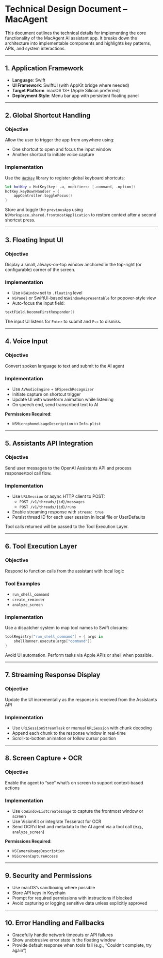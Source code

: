 


# Technical Design Document – MacAgent

This document outlines the technical details for implementing the core functionality of the MacAgent AI assistant app. It breaks down the architecture into implementable components and highlights key patterns, APIs, and system interactions.

---

## 1. Application Framework

- **Language**: Swift
- **UI Framework**: SwiftUI (with AppKit bridge where needed)
- **Target Platform**: macOS 13+ (Apple Silicon preferred)
- **Deployment Style**: Menu bar app with persistent floating panel

---

## 2. Global Shortcut Handling

### Objective
Allow the user to trigger the app from anywhere using:
- One shortcut to open and focus the input window
- Another shortcut to initiate voice capture

### Implementation
Use the [`HotKey`](https://github.com/soffes/HotKey) library to register global keyboard shortcuts:
```swift
let hotKey = HotKey(key: .a, modifiers: [.command, .option])
hotKey.keyDownHandler = {
    appController.toggleFocus()
}
```

Store and toggle the `previousApp` using `NSWorkspace.shared.frontmostApplication` to restore context after a second shortcut press.

---

## 3. Floating Input UI

### Objective
Display a small, always-on-top window anchored in the top-right (or configurable) corner of the screen.

### Implementation
- Use `NSWindow` set to `.floating` level
- `NSPanel` or SwiftUI-based `NSWindowRepresentable` for popover-style view
- Auto-focus the input field:
```swift
textField.becomeFirstResponder()
```

The input UI listens for `Enter` to submit and `Esc` to dismiss.

---

## 4. Voice Input

### Objective
Convert spoken language to text and submit to the AI agent

### Implementation
- Use `AVAudioEngine` + `SFSpeechRecognizer`
- Initiate capture on shortcut trigger
- Update UI with waveform animation while listening
- On speech end, send transcribed text to AI

**Permissions Required**:
- `NSMicrophoneUsageDescription` in `Info.plist`

---

## 5. Assistants API Integration

### Objective
Send user messages to the OpenAI Assistants API and process response/tool call flow.

### Implementation
- Use `URLSession` or async HTTP client to POST:
  - `POST /v1/threads/{id}/messages`
  - `POST /v1/threads/{id}/runs`
- Enable streaming response with `stream: true`
- Persist thread ID for each user session in local file or UserDefaults

Tool calls returned will be passed to the Tool Execution Layer.

---

## 6. Tool Execution Layer

### Objective
Respond to function calls from the assistant with local logic

### Tool Examples
- `run_shell_command`
- `create_reminder`
- `analyze_screen`

### Implementation
Use a dispatcher system to map tool names to Swift closures:
```swift
toolRegistry["run_shell_command"] = { args in
    shellRunner.execute(args["command"])
}
```

Avoid UI automation. Perform tasks via Apple APIs or shell when possible.

---

## 7. Streaming Response Display

### Objective
Update the UI incrementally as the response is received from the Assistants API

### Implementation
- Use `URLSessionStreamTask` or manual `URLSession` with chunk decoding
- Append each chunk to the response window in real-time
- Scroll-to-bottom animation or follow cursor position

---

## 8. Screen Capture + OCR

### Objective
Enable the agent to “see” what’s on screen to support context-based actions

### Implementation
- Use `CGWindowListCreateImage` to capture the frontmost window or screen
- Use VisionKit or integrate Tesseract for OCR
- Send OCR'd text and metadata to the AI agent via a tool call (e.g., `analyze_screen`)

**Permissions Required**:
- `NSCameraUsageDescription`
- `NSScreenCaptureAccess`

---

## 9. Security and Permissions

- Use macOS’s sandboxing where possible
- Store API keys in Keychain
- Prompt for required permissions with instructions if blocked
- Avoid capturing or logging sensitive data unless explicitly approved

---

## 10. Error Handling and Fallbacks

- Gracefully handle network timeouts or API failures
- Show unobtrusive error state in the floating window
- Provide default response when tools fail (e.g., “Couldn’t complete, try again”)
